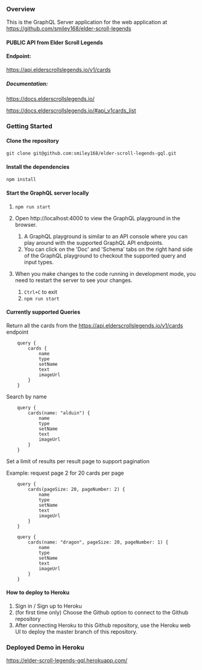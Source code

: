 ### Overview

This is the GraphQL Server application for the web application at https://github.com/smiley168/elder-scroll-legends

#### PUBLIC API from Elder Scroll Legends

#### Endpoint: 

https://api.elderscrollslegends.io/v1/cards

##### Documentation: 

https://docs.elderscrollslegends.io/

https://docs.elderscrollslegends.io/#api_v1cards_list


### Getting Started 

#### Clone the repository

```git clone git@github.com:smiley168/elder-scroll-legends-gql.git```

#### Install the dependencies

```npm install```

#### Start the GraphQL server locally

1. ```npm run start```

1. Open http://localhost:4000 to view the GraphQL playground in the browser. 
    1. A GraphQL playground is similar to an API console where you can play around with the supported GraphQL API endpoints.
    1. You can click on the 'Doc' and 'Schema' tabs on the right hand side of the GraphQL playground to checkout the supported query and input types.

1. When you make changes to the code running in development mode, you need to restart the server to see your changes.
    1. `Ctrl+C` to exit
    1. ```npm run start```


#### Currently supported Queries

Return all the cards from the https://api.elderscrollslegends.io/v1/cards endpoint

```
    query {
        cards {
            name
            type
            setName
            text
            imageUrl
        } 
    }
```

Search by name

```
    query {
        cards(name: "alduin") {
            name
            type
            setName
            text
            imageUrl
        } 
    }
```

Set a limit of results per result page to support pagination

Example: request page 2 for 20 cards per page

```
    query {
        cards(pageSize: 20, pageNumber: 2) {
            name
            type
            setName
            text
            imageUrl
        } 
    }
```

```
    query {
        cards(name: "dragon", pageSize: 20, pageNumber: 1) {
            name
            type
            setName
            text
            imageUrl
        } 
    }
```


#### How to deploy to Heroku

1. Sign in / Sign up to Heroku
1. (for first time only) Choose the Github option to connect to the Github repository
1. After connecting Heroku to this Github repository, use the Heroku web UI to deploy the master branch of this repository.

### Deployed Demo in Heroku

https://elder-scroll-legends-gql.herokuapp.com/

